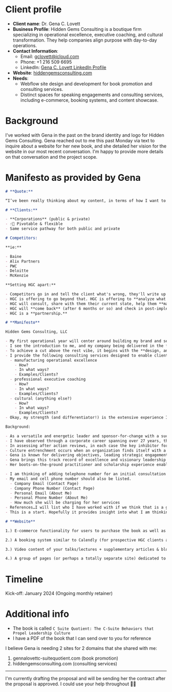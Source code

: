 # Client profile

- **Client name**: Dr. Gena C. Lovett
- **Business Profile**: Hidden Gems Consulting is a boutique firm specializing in operational excellence, executive coaching, and cultural transformation. They help companies align purpose with day-to-day operations.
- **Contact Information**:
  - Email: gclovett@icloud.com
  - Phone: +1 216 509 6695
  - LinkedIn: [Gena C. Lovett LinkedIn Profile](https://www.linkedin.com/in/gena-c-lovett/)
- **Website**: [hiddengemsconsulting.com](https://www.hiddengemsconsulting.com)
- **Needs**:
  - Webflow site design and development for book promotion and consulting services.
  - Distinct spaces for speaking engagements and consulting services, including e-commerce, booking systems, and content showcase.

# Background

I've worked with Gena in the past on the brand identity and logo for Hidden Gems Consulting. Gena reached out to me this past Monday via text to inquire about a website for her new book, and she detailed her vision for the website in our most recent conversation. I'm happy to provide more details on that conversation and the project scope.

# Manifesto as provided by Gena

```md
# **Quote:**

“I’ve been really thinking about my content, in terms of how I want to market my services. I must include something about enabling companies to successfully navigate where their purpose intersects with their day-to-day business. Finding and realizing purpose is hot And I great demand right now.”

# **Clients:**

- **Corporations** (public & private)
- ☝🏾 Pivotable & flexible
- Same service pathway for both public and private

# Competitors:

**ie:**

- Baine
- Alix Partners
- PWC
- Deloitte
- McKenzie

**Setting HGC apart:**

- Competitors go in and tell the client what's wrong, they'll write up what they need to do to fix it, and then they leave.
- HGC is offering to go beyond that. HGC is offering to **analyze what's needed**, but also **be with them** as they implement it.
- HGC will consult, share with them their current state, help them **map what their future state needs to be**, and then give them a **roadmap** on how to get there.
- HGC will **come back** (after 6 months or so) and check in post-implementation.
- HGC is a **partnership.**

# **Manifesto**

Hidden Gems Consulting, LLC

- My first operational year will center around building my brand and securing clients. Word of mouth and a website that can be referenced are the primary vehicles for achieving this.
- I see the introduction to me, and my company being delivered in the form of a pitch, whether verbally or through the website. Therefore, the website should be professional, informative, yet concise. The website should be inviting and just different enough so that it is clear that my offerings are a cut above the rest.
- To achieve a cut above the rest vibe, it begins with the **design, and then the content**. Right? You with me here?
- I provide the following consulting services designed to enable clients to achieve their maximum potential:
  - manufacturing operational excellence
    - How?
    - In what ways?
    - Examples/Clients?
  - professional executive coaching
    - How?
    - In what ways?
    - Examples/Clients?
  - cultural (anything else?)
    - How?
    - In what ways?
    - Examples/Clients?
- Okay, my strength (and differentiator!) is the extensive experience I have culled in a series of manufacturing and operations roles spanning 27 years working within signature consumer companies such as Boeing (NYSE: BA), Alcoa (NYSE: AA), and Ford (NYSE: F). I hold multiple degrees including a BA, MBA, MS and expected Ph.D. in December 2021. This combination of my practitioner and scholarly experience makes me uniquely qualified to provide consulting and coaching to clients that will enable sustained transformational results.

Background:

- As a versatile and energetic leader and sponsor-for-change with a successful career as a former c-suite manufacturing operations executive and as a widely respected global diversity, equity, and inclusion chief, I have successfully crafted and led several turnarounds which resulted in sustained business growth, talent management including effectively sourcing diverse talent, increased innovation, operational efficiency, and increased effective employee engagement.
- I have observed through a corporate career spanning over 27 years, that it takes an inordinate amount of time to implement the change that is often necessary for successfully competing in today’s marketplace. The journey to change has literally felt like sitting at the helm of a huge cruise ship and trying to turn it on a dime. It shouldn’t be this hard!
- In assessing after action reviews, in each case the key inhibitor for the change companies deem critical is not due to a poor strategy, lack of talent, faulty products and equipment. The culprit in each instance was a condition I refer to as culture entrenchment.
- Culture entrenchment occurs when an organization finds itself with a culture that is out of sync with the agreed upon direction in which the company must head.
- Gena is known for delivering objectives, leading strategic engagement, and innovation, focusing on cultural development, performance improvement, talent alignment, and competitive advantage.
- Gena brings this track record of excellence and visionary leadership to the boardroom and leverages her successful record of community advocacy and consensus building for the broader greater good.
- Her boots-on-the-ground practitioner and scholarship experience enable her to deliver superior customer service to the client.

- I am thinking of adding telephone number for an initial consultation to determine the scope of the engagement and fee.
- My email and cell phone number should also be listed.
  - Company Email (Contact Page)
  - Company Phone Number (Contact Page)
  - Personal Email (About Me)
  - Personal Phone Number (About Me)
  - How much she will be charging for her services
- References…I will list who I have worked with if we think that is a good idea. I’ve only had one client thus far.
- This is a start. Hopefully it provides insight into what I am thinking and we can get this thing kicked off.

# **Website**

1.) E-commerce functionality for users to purchase the book as well as links for 3rd party vendors (Amazon etc)

2.) A booking system similar to Calendly (for prospective HGC clients and users interested in booking speaking engagements etc) + a public calendar/schedule that displays upcoming talks/lectures/events and could allow users to purchase tickets to those events

3.) Video content of your talks/lectures + supplementary articles & blog posts

4.) A group of pages (or perhaps a totally separate site) dedicated to Hidden Gems Consulting with the same branding/logo/visuals as used previously + a similar Calendly booking system, overview of services, testimonials, case studies, contact, etc
```

# Timeline

Kick-off: January 2024 (Ongoing monthly retainer)

# Additional info

- The book is called `C Suite Quotient: The C-Suite Behaviors that Propel Leadership Culture`
- I have a PDF of the book that I can send over to you for reference

I believe Gena is needing 2 sites for 2 domains that she shared with me:
  1. gennalovettc-suitequotient.com (book promotion)
  2. hiddengemsconsulting.com (consulting services)


---

I'm currently drafting the proposal and will be sending her the contract after the proposal is approved. I could use your help throughout 🙏🏾
